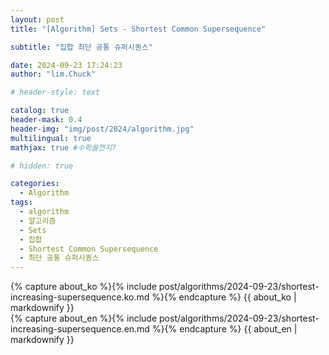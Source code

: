 ```yaml
---
layout: post
title: "[Algorithm] Sets - Shortest Common Supersequence"

subtitle: "집합 최단 공통 슈퍼시퀀스"

date: 2024-09-23 17:24:23
author: "lim.Chuck"

# header-style: text

catalog: true
header-mask: 0.4
header-img: "img/post/2024/algorithm.jpg"
multilingual: true
mathjax: true #수학쓸껀지?

# hidden: true

categories:
  - Algorithm
tags:
  - algorithm
  - 알고리즘
  - Sets
  - 집합
  - Shortest Common Supersequence
  - 최단 공통 슈퍼시퀀스
---
```


<div class="ko post-container">
    {% capture about_ko %}{% include post/algorithms/2024-09-23/shortest-increasing-supersequence.ko.md %}{% endcapture %}
    {{ about_ko | markdownify }}
</div>
<div class="en post-container">
    {% capture about_en %}{% include post/algorithms/2024-09-23/shortest-increasing-supersequence.en.md %}{% endcapture %}
    {{ about_en | markdownify }}
</div>

